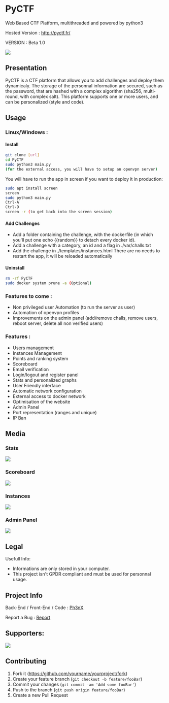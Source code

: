 # PyCTF
Web Based CTF Platform, multithreaded and powered by python3

Hosted Version : http://pyctf.fr/

VERSION : Beta 1.0

![](./readme_img/index.png)

## Presentation

PyCTF is a CTF platform that allows you to add challenges and deploy them dynamicaly. The storage of the personnal information are secured, such as the password, that are hashed with a complex algorithm (sha256, multi-round, with complex salt). This platform supports one or more users, and can be personalized (style and code).


## Usage

### Linux/Windows :

#### Install
```sh
git clone [url]
cd PyCTF
sudo python3 main.py
(for the external access, you will have to setup an openvpn server)
```
You will have to run the app in screen if you want to deploy it in production:
```sh
sudo apt install screen
screen 
sudo python3 main.py
Ctrl-A
Ctrl-D
screen -r (to get back into the screen session)
```

#### Add Challenges
* Add a folder containing the challenge, with the dockerfile (in which you'll put one echo {{random}} to detach every docker id).
* Add a challenge with a category, an id and a flag in ./var/challs.txt
* Add the challenge in ./templates/instances.html
There are no needs to restart the app, it will be reloaded automatically

#### Uninstall
```sh
rm -rf PyCTF
sudo docker system prune -a (Optional)
```

### Features to come :
* Non privileged user Automation (to run the server as user)
* Automation of openvpn profiles
* Improvements on the admin panel (add/remove challs, remove users, reboot server, delete all non verified users) 

### Features :
* Users management
* Instances Management
* Points and ranking system
* Scoreboard
* Email verification
* Login/logout and register panel
* Stats and personalized graphs
* User Friendly interface
* Automatic network configuration
* External access to docker network
* Optimisation of the website 
* Admin Panel
* Port representation (ranges and unique)
* IP Ban

## Media


### Stats

![](./readme_img/stat.png)

### Scoreboard

![](./readme_img/scoreboard.png)

### Instances

![](./readme_img/instances.png)

### Admin Panel

![](./readme_img/admin.png)

## Legal

Usefull Info:
* Informations are only stored in your computer.
* This project isn't GPDR compliant and must be used for personnal usage.

## Project Info

Back-End / Front-End / Code : [Ph3nX](https://github.com/Ph3nX-Z)

Report a Bug : [Report](https://github.com/Ph3nX-Z/PyCTF/blob/main/.github/ISSUE_TEMPLATE/bug_report.md)

## Supporters:
[![](https://reporoster.com/stars/dark/ph3nx-Z/PyCTF)](https://github.com/Ph3nX-Z/PyCTF/stargazers)

## Contributing

1. Fork it (<https://github.com/yourname/yourproject/fork>)
2. Create your feature branch (`git checkout -b feature/fooBar`)
3. Commit your changes (`git commit -am 'Add some fooBar'`)
4. Push to the branch (`git push origin feature/fooBar`)
5. Create a new Pull Request
